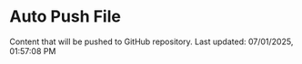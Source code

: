# Auto Push File

Content that will be pushed to GitHub repository.
Last updated: 07/01/2025, 01:57:08 PM